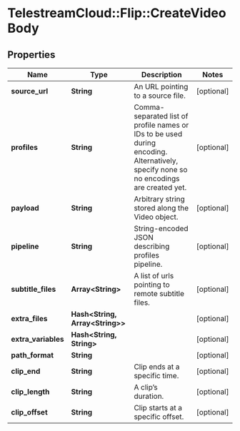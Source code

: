 # TelestreamCloud::Flip::CreateVideoBody

## Properties
Name | Type | Description | Notes
------------ | ------------- | ------------- | -------------
**source_url** | **String** | An URL pointing to a source file. | [optional] 
**profiles** | **String** | Comma-separated list of profile names or IDs to be used during encoding. Alternatively, specify none so no encodings are created yet. | [optional] 
**payload** | **String** | Arbitrary string stored along the Video object. | [optional] 
**pipeline** | **String** | String-encoded JSON describing profiles pipeline. | [optional] 
**subtitle_files** | **Array&lt;String&gt;** | A list of urls pointing to remote subtitle files. | [optional] 
**extra_files** | **Hash&lt;String, Array&lt;String&gt;&gt;** |  | [optional] 
**extra_variables** | **Hash&lt;String, String&gt;** |  | [optional] 
**path_format** | **String** |  | [optional] 
**clip_end** | **String** | Clip ends at a specific time. | [optional] 
**clip_length** | **String** | A clip’s duration. | [optional] 
**clip_offset** | **String** | Clip starts at a specific offset. | [optional] 


